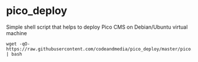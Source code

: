 # pico_deploy
Simple shell script that helps to deploy Pico CMS on Debian/Ubuntu virtual machine

```Shell
wget -qO- https://raw.githubusercontent.com/codeandmedia/pico_deploy/master/pico.sh | bash
```
